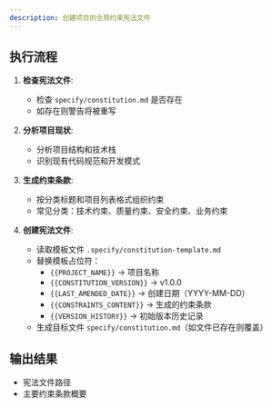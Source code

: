 ```yaml
---
description: 创建项目的全局约束宪法文件
---
```


## 执行流程

1. **检查宪法文件**:
   - 检查 `specify/constitution.md` 是否存在
   - 如存在则警告将被重写

2. **分析项目现状**:
   - 分析项目结构和技术栈
   - 识别现有代码规范和开发模式

3. **生成约束条款**:
   - 按分类标题和项目列表格式组织约束
   - 常见分类：技术约束、质量约束、安全约束、业务约束

4. **创建宪法文件**:
   - 读取模板文件 `.specify/constitution-template.md`
   - 替换模板占位符：
     * `{{PROJECT_NAME}}` → 项目名称
     * `{{CONSTITUTION_VERSION}}` → v1.0.0
     * `{{LAST_AMENDED_DATE}}` → 创建日期（YYYY-MM-DD）
     * `{{CONSTRAINTS_CONTENT}}` → 生成的约束条款
     * `{{VERSION_HISTORY}}` → 初始版本历史记录
   - 生成目标文件 `specify/constitution.md`（如文件已存在则覆盖）

## 输出结果
- 宪法文件路径
- 主要约束条款概要